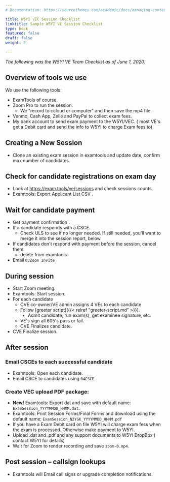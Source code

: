 ```yaml
---
# Documentation: https://sourcethemes.com/academic/docs/managing-content/

title: W5YI VEC Session Checklist
linktitle: Sample W5YI VE Session Checklist
type: book
featured: false
draft: false
weight: 5

---
```

_The following was the W5YI VE Team Checklist as of June 1, 2020._


## Overview of tools we use

We use the following tools:
* ExamTools of course.
* Zoom Pro to run the session.
  * We "record to ccloud or computer" and then save the mp4 file.
* Venmo, Cash App, Zelle and PayPal to collect exam fees.
* My bank account to send exam payment to the W5YI/VEC.  ( most VE's get a Debit card and send the info to W5YI to charge Exam fees to)

## Creating a New Session

* Clone an existing exam session in examtools and update date, confirm max number of candidates.


## Check for candidate registrations on exam day
* Look at https://exam.tools/ve/sessions and check sessions counts. 
* Examtools: Export Applicant List CSV .

## Wait for candidate payment
* Get payment confirmation .
* If a candidate responds with a CSCE.
  * Check ULS to see if no longer needed. If still needed, you'll want to merge it into the session report, below.
* If candidates don't respond with payment before the session, cancel them:
  * delete from examtools.
* Email `03Zoom Invite`

## During session
* Start Zoom meeting.
* Examtools: Start session.
* For each candidate
  * CVE co-owner/VE admin assigns 4 VEs to each candidate
  * Follow [greeter script]({{< relref "greeter-script.md" >}}).
    * Admit candidate, run exam(s), get examinee signature, etc.
  * VE's sign all 605's pass or fail.
  * CVE Finalizes candidate.
* CVE Finalize session.

## After session
### Email CSCEs to each successful candidate
* Examtools: Open each candidate.
* Email CSCE to candidates using `04CSCE`.

### Create VEC upload PDF package:
* **New!** Examtools: Export dat and save with default name: `ExamSession_YYYYMMDD_HHMM.dat`.
* Examtools: Print Session Forms/Final Forms and download using the default name:
  `ExamSession_N2YGK_YYYYMMDD_HHMM.pdf`
* If you have a Exam Debit card on file W5YI will charge exam fess when the exam is processed.  Otherwise make payment to W5YI.
* Upload .dat and .pdf and any support documents to W5YI DropBox ( contact W5YI for details)
* Wait for Zoom to render recording and save `zoom-0.mp4`.

## Post session – callsign lookups
* Examtools will Email call signs or upgrade completion notifications.

